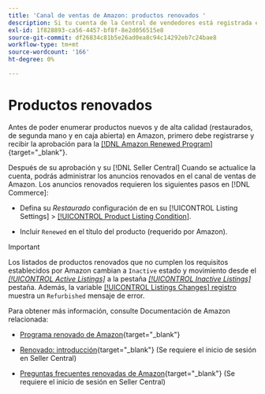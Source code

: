 ```yaml
---
title: 'Canal de ventas de Amazon: productos renovados '
description: Si tu cuenta de la Central de vendedores está registrada en el Programa renovado, puedes gestionar tus anuncios renovados en la Sales Channel de Amazon.
exl-id: 1f828893-ca56-4457-bf8f-8e2d056515e8
source-git-commit: df26834c81b5e26ad0ea8c94c14292eb7c24bae8
workflow-type: tm+mt
source-wordcount: '166'
ht-degree: 0%

---
```


# Productos renovados

Antes de poder enumerar productos nuevos y de alta calidad (restaurados, de segunda mano y en caja abierta) en Amazon, primero debe registrarse y recibir la aprobación para la [[!DNL Amazon Renewed Program]](https://sell.amazon.com/programs/renewed.html){target="_blank"}.

Después de su aprobación y su [!DNL Seller Central] Cuando se actualice la cuenta, podrás administrar los anuncios renovados en el canal de ventas de Amazon. Los anuncios renovados requieren los siguientes pasos en [!DNL Commerce]:

- Defina su _Restaurado_ configuración de en su [!UICONTROL Listing Settings] > [[!UICONTROL Product Listing Condition]](./product-listing-condition.md).

- Incluir `Renewed` en el título del producto (requerido por Amazon).

>[!IMPORTANT]
>
>Los listados de productos renovados que no cumplen los requisitos establecidos por Amazon cambian a `Inactive` estado y movimiento desde el *[[!UICONTROL Active Listings]](./active-listings.md)* a la pestaña *[[!UICONTROL Inactive Listings]](./inactive-listings.md)* pestaña. Además, la variable [[!UICONTROL Listings Changes] registro](./listing-changes-log.md) muestra un `Refurbished` mensaje de error.

Para obtener más información, consulte Documentación de Amazon relacionada:

- [Programa renovado de Amazon](https://sell.amazon.com/programs/renewed.html){target="_blank"}

- [Renovado: introducción](https://sellercentral.amazon.com/gp/help/help.html/?itemID=201648580){target="_blank"} (Se requiere el inicio de sesión en Seller Central)

- [Preguntas frecuentes renovadas de Amazon](https://sellercentral.amazon.com/gp/help/help.html?itemID=202190060){target="_blank"} (Se requiere el inicio de sesión en Seller Central)
